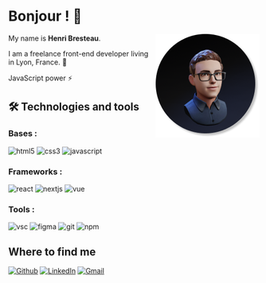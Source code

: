 # Bonjour ! 👋 
 <img align="right" src="https://github.com/HenriBresteau/HenriBresteau/blob/main/avatar.png" alt="Henri Bresteau"/>
<p> My name is <strong>Henri Bresteau</strong>.</p>
<p>I am a freelance front-end developer living in Lyon, France. 🦁</p>
<p>JavaScript power ⚡</p>

## 🛠  Technologies and tools

### Bases :
<p>
<img alt="html5" src="https://img.shields.io/badge/-HTML 5-E34F26?style=flat-square&logo=html5&logoColor=white" />
<img alt="css3" src="https://img.shields.io/badge/-CSS 3-1572B6?style=flat-square&logo=css3&logoColor=white" />
<img alt="javascript" src="https://img.shields.io/badge/-JavaScript-F7DF1E?style=flat-square&logo=javascript&logoColor=black" />
</p>

### Frameworks :
<p>
<img alt="react" src="https://img.shields.io/badge/-React-61DAFB?style=flat-square&logo=react&logoColor=black" />
<img alt="nextjs" src="https://img.shields.io/badge/-Next.js-000000?style=flat-square&logo=Next.js&logoColor=white" />
<img alt="vue" src="https://img.shields.io/badge/-Vue.js-4fc08d?style=flat-square&logo=Vue.js&logoColor=white" />
</p>

### Tools :
<p>
<img alt="vsc" src="https://img.shields.io/badge/-Visual Studio Code-007ACC?style=flat-square&logo=VisualStudioCode&logoColor=white" />
<img alt="figma" src="https://img.shields.io/badge/-Figma-000000?style=flat-square&logo=Figma&logoColor=white" />
<img alt="git" src="https://img.shields.io/badge/-Git-F05032?style=flat-square&logo=git&logoColor=white" />
<img alt="npm" src="https://img.shields.io/badge/-NPM-CB3837?style=flat-square&logo=npm&logoColor=white" />
</p>

##  Where to find me
<p><a href="https://github.com/HenriBresteau" target="_blank">
<img alt="Github" src="https://img.shields.io/badge/GitHub-%2312100E.svg?&style=for-the-badge&logo=Github&logoColor=white" /></a>

<a href="https://www.linkedin.com/in/henri-bresteau" target="_blank">
<img alt="LinkedIn" src="https://img.shields.io/badge/linkedin-%230077B5.svg?&style=for-the-badge&logo=linkedin&logoColor=white" /></a> 
<a href="mailto:henribresteau@gmail.com" target="_blank">
<img alt="Gmail" src="https://img.shields.io/badge/henri.bresteau@gmail.com-%2312100E.svg?&style=for-the-badge&logo=gmail&logoColor=white" /></a> 
</p>
<!---
HenriBresteau/HenriBresteau is a ✨ special ✨ repository because its `README.md` (this file) appears on your GitHub profile.
You can click the Preview link to take a look at your changes.
--->
